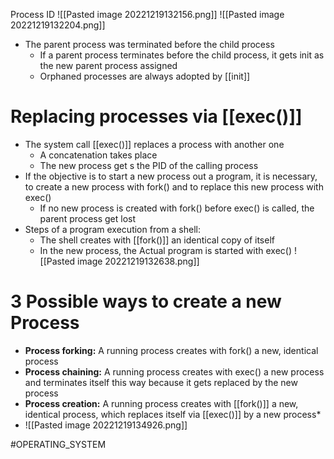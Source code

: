 Process ID
![[Pasted image 20221219132156.png]]
![[Pasted image 20221219132204.png]]
* The parent process was terminated before the child process
	* If a parent process terminates before the child process, it gets init as the new parent process assigned
	* Orphaned processes are always adopted by [[init]]
# Replacing processes via [[exec()]]
* The system call [[exec()]] replaces a process with another one
	* A concatenation takes place
	* The new process get s the PID of the calling process
* If the objective is to start a new process out a program, it is necessary, to create a new process with fork() and to replace this new process with exec()
	* If no new process is created with fork() before exec() is called, the parent process get lost
* Steps of a program execution from a shell:
	* The shell creates with [[fork()]] an identical copy of itself
	* In the new process, the Actual program is started with exec()
![[Pasted image 20221219132638.png]]

# 3 Possible ways to create a new Process
* **Process forking:** A running process  creates with fork() a new, identical process
* **Process chaining:** A running process creates with exec() a new process and terminates itself this way because it gets replaced by the new process
* **Process creation:** A running process creates with [[fork()]] a new, identical process, which replaces itself via [[exec()]] by a new process*
* ![[Pasted image 20221219134926.png]]


#OPERATING_SYSTEM 

